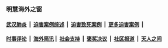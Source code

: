 
### 明慧海外之窗

####  [武汉肺炎](indexes/365.md?t=07131300) &nbsp;|&nbsp;  [迫害案例综述](indexes/328.md?t=07131300) &nbsp;|&nbsp; [迫害致死案例](indexes/277.md?t=07131300)  &nbsp;|&nbsp; [更多迫害案例](indexes/81.md?t=07131300)  &nbsp;|&nbsp; 
####  [时事评论](indexes/19.md?t=07131300) &nbsp;|&nbsp; [海外简讯](indexes/245.md?t=07131300)&nbsp;|&nbsp;  [社会支持](indexes/140.md?t=07131300) &nbsp;|&nbsp; [褒奖决议](indexes/282.md?t=07131300) &nbsp;|&nbsp; [社区报道](indexes/91.md?t=07131300)  &nbsp;|&nbsp; [天人之间](indexes/78.md?t=07131300) 

